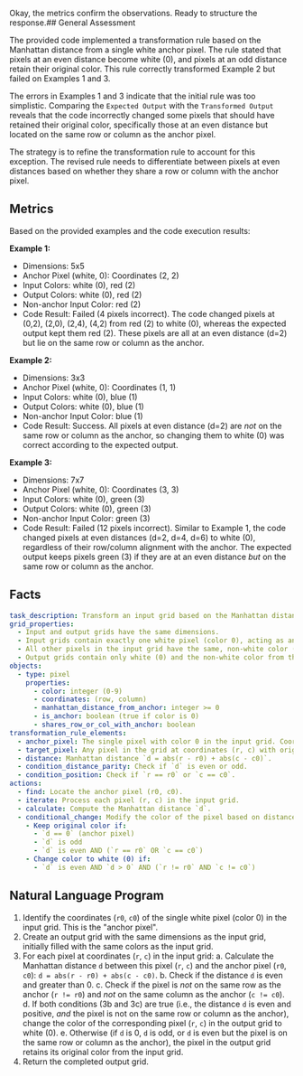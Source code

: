 Okay, the metrics confirm the observations. Ready to structure the response.## General Assessment

The provided code implemented a transformation rule based on the Manhattan distance from a single white anchor pixel. The rule stated that pixels at an even distance become white (0), and pixels at an odd distance retain their original color. This rule correctly transformed Example 2 but failed on Examples 1 and 3.

The errors in Examples 1 and 3 indicate that the initial rule was too simplistic. Comparing the `Expected Output` with the `Transformed Output` reveals that the code incorrectly changed some pixels that should have retained their original color, specifically those at an even distance but located on the same row or column as the anchor pixel.

The strategy is to refine the transformation rule to account for this exception. The revised rule needs to differentiate between pixels at even distances based on whether they share a row or column with the anchor pixel.

## Metrics

Based on the provided examples and the code execution results:

**Example 1:**
- Dimensions: 5x5
- Anchor Pixel (white, 0): Coordinates (2, 2)
- Input Colors: white (0), red (2)
- Output Colors: white (0), red (2)
- Non-anchor Input Color: red (2)
- Code Result: Failed (4 pixels incorrect). The code changed pixels at (0,2), (2,0), (2,4), (4,2) from red (2) to white (0), whereas the expected output kept them red (2). These pixels are all at an even distance (d=2) but lie on the same row or column as the anchor.

**Example 2:**
- Dimensions: 3x3
- Anchor Pixel (white, 0): Coordinates (1, 1)
- Input Colors: white (0), blue (1)
- Output Colors: white (0), blue (1)
- Non-anchor Input Color: blue (1)
- Code Result: Success. All pixels at even distance (d=2) are *not* on the same row or column as the anchor, so changing them to white (0) was correct according to the expected output.

**Example 3:**
- Dimensions: 7x7
- Anchor Pixel (white, 0): Coordinates (3, 3)
- Input Colors: white (0), green (3)
- Output Colors: white (0), green (3)
- Non-anchor Input Color: green (3)
- Code Result: Failed (12 pixels incorrect). Similar to Example 1, the code changed pixels at even distances (d=2, d=4, d=6) to white (0), regardless of their row/column alignment with the anchor. The expected output keeps pixels green (3) if they are at an even distance *but* on the same row or column as the anchor.

## Facts


```yaml
task_description: Transform an input grid based on the Manhattan distance and relative position to a single white anchor pixel.
grid_properties:
  - Input and output grids have the same dimensions.
  - Input grids contain exactly one white pixel (color 0), acting as an anchor.
  - All other pixels in the input grid have the same, non-white color (e.g., red, blue, green).
  - Output grids contain only white (0) and the non-white color from the input.
objects:
  - type: pixel
    properties:
      - color: integer (0-9)
      - coordinates: (row, column)
      - manhattan_distance_from_anchor: integer >= 0
      - is_anchor: boolean (true if color is 0)
      - shares_row_or_col_with_anchor: boolean
transformation_rule_elements:
  - anchor_pixel: The single pixel with color 0 in the input grid. Coordinates (r0, c0).
  - target_pixel: Any pixel in the grid at coordinates (r, c) with original color C.
  - distance: Manhattan distance `d = abs(r - r0) + abs(c - c0)`.
  - condition_distance_parity: Check if `d` is even or odd.
  - condition_position: Check if `r == r0` or `c == c0`.
actions:
  - find: Locate the anchor pixel (r0, c0).
  - iterate: Process each pixel (r, c) in the input grid.
  - calculate: Compute the Manhattan distance `d`.
  - conditional_change: Modify the color of the pixel based on distance and position relative to the anchor.
    - Keep original color if:
      - `d == 0` (anchor pixel)
      - `d` is odd
      - `d` is even AND (`r == r0` OR `c == c0`)
    - Change color to white (0) if:
      - `d` is even AND `d > 0` AND (`r != r0` AND `c != c0`)
```


## Natural Language Program

1.  Identify the coordinates (`r0`, `c0`) of the single white pixel (color 0) in the input grid. This is the "anchor pixel".
2.  Create an output grid with the same dimensions as the input grid, initially filled with the same colors as the input grid.
3.  For each pixel at coordinates (`r`, `c`) in the input grid:
    a.  Calculate the Manhattan distance `d` between this pixel (`r`, `c`) and the anchor pixel (`r0`, `c0`): `d = abs(r - r0) + abs(c - c0)`.
    b.  Check if the distance `d` is even and greater than 0.
    c.  Check if the pixel is *not* on the same row as the anchor (`r != r0`) and *not* on the same column as the anchor (`c != c0`).
    d.  If both conditions (3b and 3c) are true (i.e., the distance `d` is even and positive, *and* the pixel is not on the same row or column as the anchor), change the color of the corresponding pixel (`r`, `c`) in the output grid to white (0).
    e.  Otherwise (if `d` is 0, `d` is odd, or `d` is even but the pixel is on the same row or column as the anchor), the pixel in the output grid retains its original color from the input grid.
4.  Return the completed output grid.